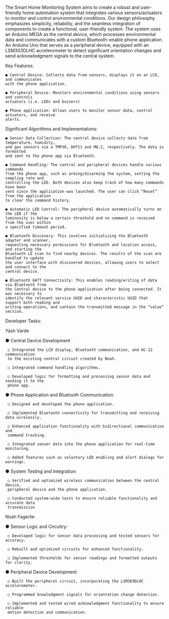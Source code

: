 The Smart Home Monitoring System aims to create a robust and user-friendly home
automation system that integrates various sensors/actuators to monitor and control
environmental conditions. Our design philosophy emphasizes simplicity, reliability, and the
seamless integration of components to create a functional, user-friendly system. The system
uses an Arduino MEGA as the central device, which processes environmental data and
communicates with a custom Bluetooth-enable phone application. An Arduino Uno that
serves as a peripheral device, equipped with an LSM303DLHC accelerometer to detect
significant orientation changes and send acknowledgment signals to the central system.

Key Features:

    ● Central Device: Collects data from sensors, displays it on an LCD, and communicates
    with the phone application.
    
    ● Peripheral Device: Monitors environmental conditions using sensors and controls
    actuators (i.e. LEDs and buzzers)
    
    ● Phone application: Allows users to monitor sensor data, control actuators, and receive
    alerts.

Significant Algorithms and Implementations:

    ● Sensor Data Collection: The central device collects data from temperature, humidity,
    and gas sensors via a TMP36, DHT11 and MQ-2, respectively. The data is formatted
    and sent to the phone app via Bluetooth.
    
    ● Command Handling: The central and peripheral devices handle various commands
    from the phone app, such as arming/disarming the system, setting the sampling rate and
    controlling the LED. Both devices also keep track of how many commands have been
    sent since the application was launched. The user can click “Reset” from the application
    to clear the command history.
    
    ● Automatic LED Control: The peripheral device automatically turns on the LED if the
    luminosity is below a certain threshold and no command is received from the user within
    a specified timeout period.
    
    ● Bluetooth Discovery: This involves initializing the Bluetooth adapter and scanner,
    requesting necessary permissions for Bluetooth and location access, and starting the
    Bluetooth LE scan to find nearby devices. The results of the scan are handled to update
    the user interface with discovered devices, allowing users to select and connect to the
    central device.
    
    ● Bluetooth GATT Connectivity: This enables reading/writing of data via Bluetooth from
    the Central device to the phone application after being connected. It was necessary to
    identify the relevant service UUID and characteristic UUID that support both reading and
    writing operations, and contain the transmitted message in the “value” section.

Developer Tasks:

Yash Varde

 ● Central Device Development
 
     ○ Integrated the LCD display, Bluetooth communication, and HC-12 communication
     to the existing central circuit created by Noah.
     
     ○ Integrated command handling algorithms.
     
     ○ Developed logic for formatting and processing sensor data and sending it to the
     phone app.
   
 ● Phone Application and Bluetooth Communication:
 
     ○ Designed and developed the phone application.
     
     ○ Implemented Bluetooth connectivity for transmitting and receiving data wirelessly.
     
     ○ Enhanced application functionality with bidirectional communication and
     command tracking.
   
     ○ Integrated sensor data into the phone application for real-time monitoring.
     
     ○ Added features such as voluntary LED enabling and alert dialogs for warnings.
   
 ● System Testing and Integration:
 
     ○ Verified and optimized wireless communication between the central device,
     peripheral device and the phone application.
     
     ○ Conducted system-wide tests to ensure reliable functionality and accurate data
     transmission

Noah Fagerlie

 ● Sensor Logic and Circuitry:
 
     ○ Developed logic for sensor data processing and tested sensors for accuracy.
     
     ○ Rebuilt and optimized circuits for enhanced functionality.
     
     ○ Implemented thresholds for sensor readings and formatted outputs for clarity.
   
 ● Peripheral Device Development:
 
     ○ Built the peripheral circuit, incorporating the LSM303DLHC accelerometer.
     
     ○ Programmed knowledgment signals for orientation change detection.
     
     ○ Implemented and tested wired acknowledgment functionality to ensure reliable
     motion detection and communication.
